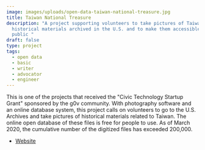```yaml
---
image: images/uploads/open-data-taiwan-national-treasure.jpg
title: Taiwan National Treasure
description: "A project supporting volunteers to take pictures of Taiwanese
  historical materials archived in the U.S. and to make them accessible to the
  public "
draft: false
type: project
tags:
  - open data
  - basic
  - writer
  - advocator
  - engineer
---
```

This is one of the projects that received the "Civic Technology Startup Grant" sponsored by the g0v community. With photography software and an online database system, this project calls on volunteers to go to the U.S. Archives and take pictures of historical materials related to Taiwan. The online open database of these files is free for people to use. As of March 2020, the cumulative number of the digitized files has exceeded 200,000.

- [Website](https://www.nationaltreasure.tw/)
